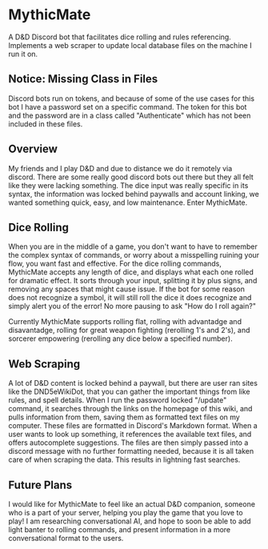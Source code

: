 # MythicMate
A D&amp;D Discord bot that facilitates dice rolling and rules referencing. Implements a web scraper to update local database files on the machine I run it on.

## Notice: Missing Class in Files
Discord bots run on tokens, and because of some of the use cases for this bot I have a password set on a specific command. The token for this bot and the password are in a class called "Authenticate" which has not been included in these files.

## Overview
My friends and I play D&amp;D and due to distance we do it remotely via discord. There are some really good discord bots out there but they all felt like they were lacking something. The dice input was really specific in its syntax, the information was locked behind paywalls and account linking, we wanted something quick, easy, and low maintenance. Enter MythicMate.

## Dice Rolling
When you are in the middle of a game, you don't want to have to remember the complex syntax of commands, or worry about a misspelling ruining your flow, you want fast and effective. For the dice rolling commands, MythicMate accepts any length of dice, and displays what each one rolled for dramatic effect. It sorts through your input, splitting it by plus signs, and removing any spaces that might cause issue. If the bot for some reason does not recognize a symbol, it will still roll the dice it does recognize and simply alert you of the error! No more pausing to ask "How do I roll again?"

Currently MythicMate supports rolling flat, rolling with advantadge and disavantadge, rolling for great weapon fighting (rerolling 1's and 2's), and sorcerer empowering (rerolling any dice below a specified number).

## Web Scraping
A lot of D&amp;D content is locked behind a paywall, but there are user ran sites like the DND5eWikiDot, that you can gather the important things from like rules, and spell details. When I run the password locked "/update" command, it searches through the links on the homepage of this wiki, and pulls information from them, saving them as formatted text files on my computer. These files are formatted in Discord's Markdown format. When a user wants to look up something, it references the available text files, and offers autocomplete suggestions. The files are then simply passed into a discord message with no further formatting needed, because it is all taken care of when scraping the data. This results in lightning fast searches.

## Future Plans
I would like for MythicMate to feel like an actual D&amp;D companion, someone who is a part of your server, helping you play the game that you love to play! I am researching conversational AI, and hope to soon be able to add light banter to rolling commands, and present information in a more conversational format to the users.


